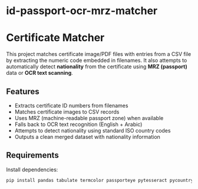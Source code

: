 # id-passport-ocr-mrz-matcher

# Certificate Matcher

This project matches certificate image/PDF files with entries from a CSV file by extracting the numeric code embedded in filenames. It also attempts to automatically detect **nationality** from the certificate using **MRZ (passport)** data or **OCR text scanning**.

## Features
- Extracts certificate ID numbers from filenames
- Matches certificate images to CSV records
- Uses MRZ (machine-readable passport zone) when available
- Falls back to OCR text recognition (English + Arabic)
- Attempts to detect nationality using standard ISO country codes
- Outputs a clean merged dataset with nationality information

## Requirements
Install dependencies:

```bash
pip install pandas tabulate termcolor passporteye pytesseract pycountry pdf2image pillow
